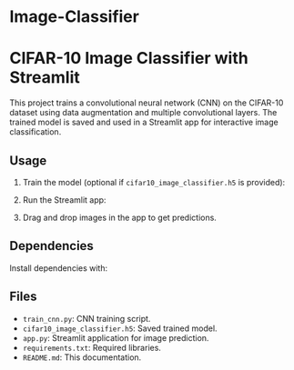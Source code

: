 # Image-Classifier
# CIFAR-10 Image Classifier with Streamlit

This project trains a convolutional neural network (CNN) on the CIFAR-10 dataset using data augmentation and multiple convolutional layers. The trained model is saved and used in a Streamlit app for interactive image classification.

## Usage

1. Train the model (optional if `cifar10_image_classifier.h5` is provided):

2. Run the Streamlit app:

3. Drag and drop images in the app to get predictions.

## Dependencies

Install dependencies with:

## Files

- `train_cnn.py`: CNN training script.
- `cifar10_image_classifier.h5`: Saved trained model.
- `app.py`: Streamlit application for image prediction.
- `requirements.txt`: Required libraries.
- `README.md`: This documentation.
